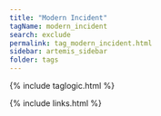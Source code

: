 ```yaml
---
title: "Modern Incident"
tagName: modern_incident
search: exclude
permalink: tag_modern_incident.html
sidebar: artemis_sidebar
folder: tags
---
```

{% include taglogic.html %}

{% include links.html %}